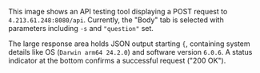 This image shows an API testing tool displaying a POST request to `4.213.61.248:8080/api`. Currently, the "Body" tab is selected with parameters including `-s` and `"question"` set.

The large response area holds JSON output starting `{`, containing system details like OS (`Darwin arm64 24.2.0`) and software version `6.0.6`. A status indicator at the bottom confirms a successful request ("200 OK").